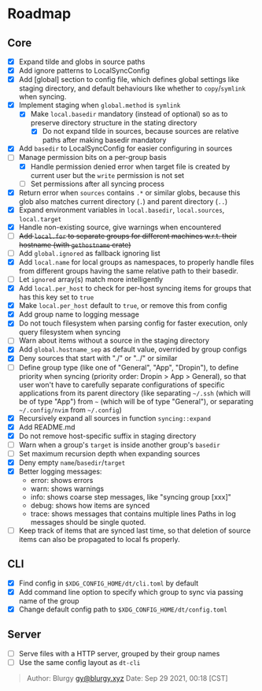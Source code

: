 # Roadmap

## Core

- [x] Expand tilde and globs in source paths
- [x] Add ignore patterns to LocalSyncConfig
- [x] Add [global] section to config file, which defines global settings like
      staging directory, and default behaviours like whether to
      `copy`/`symlink` when syncing.
- [x] Implement staging when `global.method` is `symlink`
  - [x] Make `local.basedir` mandatory (instead of optional) so as to preserve
        directory structure in the stating directory
    - [x] Do not expand tilde in sources, because sources are relative paths
          after making basedir mandatory
- [x] Add `basedir` to LocalSyncConfig for easier configuring in sources
- [ ] Manage permission bits on a per-group basis
  - [x] Handle permission denied error when target file is created by current
        user but the `write` permission is not set
  - [ ] Set permissions after all syncing process
- [x] Return error when `sources` contains `.*` or similar globs, because this
      glob also matches current directory (`.`) and parent directory (`..`)
- [x] Expand environment variables in `local.basedir`, `local.sources`,
      `local.target`
- [x] Handle non-existing source, give warnings when encountered
- [ ] ~~Add `local.for` to separate groups for different machines w.r.t. their
      hostname (with `gethostname` crate)~~
- [ ] Add `global.ignored` as fallback ignoring list
- [x] Add `local.name` for local groups as namespaces, to properly handle
      files from different groups having the same relative path to their
      basedir.
- [ ] Let `ignored` array(s) match more intelligently
- [x] Add `local.per_host` to check for per-host syncing items for groups that
      has this key set to `true`
- [x] Make `local.per_host` default to `true`, or remove this from config
- [x] Add group name to logging message
- [x] Do not touch filesystem when parsing config for faster execution, only
      query filesystem when syncing
- [ ] Warn about items without a source in the staging directory
- [x] Add `global.hostname_sep` as default value, overrided by group configs
- [x] Deny sources that start with "./" or "../" or similar
- [ ] Define group type (like one of "General", "App", "Dropin"), to define
      priority when syncing (priority order: Dropin > App > General), so that
      user won't have to carefully separate configurations of specific
      applications from its parent directory (like separating `~/.ssh` (which
      will be of type "App") from `~` (which will be of type "General"), or
      separating `~/.config/nvim` from `~/.config`)
- [x] Recursively expand all sources in function `syncing::expand`
- [x] Add README.md
- [x] Do not remove host-specific suffix in staging directory
- [ ] Warn when a group's `target` is inside another group's `basedir`
- [ ] Set maximum recursion depth when expanding sources
- [x] Deny empty `name`/`basedir`/`target`
- [x] Better logging messages:
  - error: shows errors
  - warn: shows warnings
  - info: shows coarse step messages, like "syncing group [xxx]"
  - debug: shows how items are synced
  - trace: shows messages that contains multiple lines
  Paths in log messages should be single quoted.
- [ ] Keep track of items that are synced last time, so that deletion of
      source items can also be propagated to local fs properly.

## CLI

- [x] Find config in `$XDG_CONFIG_HOME/dt/cli.toml` by default
- [x] Add command line option to specify which group to sync via passing name
      of the group
- [x] Change default config path to `$XDG_CONFIG_HOME/dt/config.toml`

## Server

- [ ] Serve files with a HTTP server, grouped by their group names
- [ ] Use the same config layout as `dt-cli`

> Author: Blurgy <gy@blurgy.xyz>
> Date:   Sep 29 2021, 00:18 [CST]
